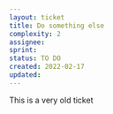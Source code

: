 ```yaml
---
layout: ticket
title: Do something else
complexity: 2
assignee:
sprint:
status: TO DO
created: 2022-02-17
updated:
---
```

This is a very old ticket
